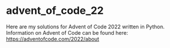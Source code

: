 # advent_of_code_22

Here are my solutions for Advent of Code 2022 written in Python.
Information on Advent of Code can be found here:
https://adventofcode.com/2022/about
